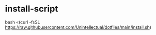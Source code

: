 # install-script

bash <(curl -fsSL https://raw.githubusercontent.com/Unintellectual/dotfiles/main/install.sh)